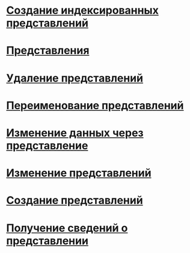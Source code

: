 # [Создание индексированных представлений](create-indexed-views.md)
# [Представления](views.md)
# [Удаление представлений](delete-views.md)
# [Переименование представлений](rename-views.md)
# [Изменение данных через представление](modify-data-through-a-view.md)
# [Изменение представлений](modify-views.md)
# [Создание представлений](create-views.md)
# [Получение сведений о представлении](get-information-about-a-view.md)
